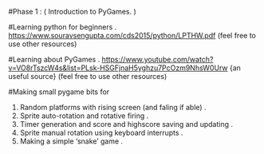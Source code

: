 #Phase 1 :
( Introduction to PyGames. )

#Learning python for beginners .
https://www.souravsengupta.com/cds2015/python/LPTHW.pdf
(feel free to use other resources)

#Learning about PyGames .
https://www.youtube.com/watch?v=VO8rTszcW4s&list=PLsk-HSGFjnaH5yghzu7PcOzm9NhsW0Urw
{an useful source}
(feel free to use other resources)

#Making small pygame bits for 
1. Random platforms with rising screen (and faling if able) .
2. Sprite auto-rotation and rotative firing .
3. Timer generation and score and highscore saving and updating .
4. Sprite manual rotation using keyboard interrupts .
5. Making a simple ‘snake’ game .

